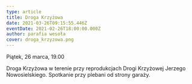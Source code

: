 ```yaml
---
type: article
title: Droga Krzyżowa
date: 2021-03-26T09:15:55.446Z
eventDate: 2021-02-26T18:00:00.000Z
author: parafia wesoła
cover: droga_krzyzowa.png
---
```

Piątek, 26 marca, 19.00

Droga Krzyżowa w terenie przy reprodukcjach Drogi Krzyżowej Jerzego Nowosielskiego. Spotkanie przy plebani od strony garaży.